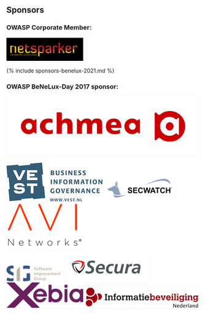 ## Sponsors

### OWASP Corporate Member:

[![Netsparker](assets/images/sponsors/200x60_netsparker_logo.png)](https://www.netsparker.com/)

{% include sponsors-benelux-2021.md %} 

### OWASP BeNeLux-Day 2017 sponsor:

[![Achmea](assets/images/sponsors/Achmea_L1_RGB_colour.jpg)](https://www.achmea.nl/)  

[![Vest](assets/images/sponsors/Vest.jpg)](http://www.vest.nl/)
[![Secwatch](assets/images/sponsors/Secwatch_logo_small.png)](https://secwatch.nl/)
[![Avi](assets/images/sponsors/200px-Avi_Logo_Transparent_Background_300pix.png)](https://avinetworks.com/)  

[![SIG](assets/images/sponsors/SIG_LOGO.png)](http://www.sig.eu/security)
[![Secura](assets/images/sponsors/Secura_logo_small.png)](https://www.secura.com/)
[![Xebia](assets/images/sponsors/200px-Xebia_logo-large-transparent.png)](https://xebia.com/agile-software-security)
[![Informatiebeveiliging](assets/images/sponsors/Logo_Informatiebeveiliging-200.png)](https://informatiebeveiliging.nl/)  
